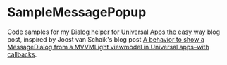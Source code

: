 SampleMessagePopup
==================

Code samples for my [Dialog helper for Universal Apps the easy way](http://blog.kulman.sk/dialog-helper-for-universal-apps/) blog post, inspired by Joost van Schaik's blog post [A behavior to show a MessageDialog from a MVVMLight viewmodel in Universal apps–with callbacks](http://dotnetbyexample.blogspot.nl/2014/12/a-behavior-to-show-messagedialog-from.html).
